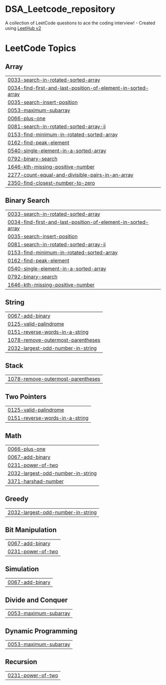 # DSA_Leetcode_repository
A collection of LeetCode questions to ace the coding interview! - Created using [LeetHub v2](https://github.com/arunbhardwaj/LeetHub-2.0)

<!---LeetCode Topics Start-->
# LeetCode Topics
## Array
|  |
| ------- |
| [0033-search-in-rotated-sorted-array](https://github.com/PransuMishra/DSA_Leetcode_repository/tree/master/0033-search-in-rotated-sorted-array) |
| [0034-find-first-and-last-position-of-element-in-sorted-array](https://github.com/PransuMishra/DSA_Leetcode_repository/tree/master/0034-find-first-and-last-position-of-element-in-sorted-array) |
| [0035-search-insert-position](https://github.com/PransuMishra/DSA_Leetcode_repository/tree/master/0035-search-insert-position) |
| [0053-maximum-subarray](https://github.com/PransuMishra/DSA_Leetcode_repository/tree/master/0053-maximum-subarray) |
| [0066-plus-one](https://github.com/PransuMishra/DSA_Leetcode_repository/tree/master/0066-plus-one) |
| [0081-search-in-rotated-sorted-array-ii](https://github.com/PransuMishra/DSA_Leetcode_repository/tree/master/0081-search-in-rotated-sorted-array-ii) |
| [0153-find-minimum-in-rotated-sorted-array](https://github.com/PransuMishra/DSA_Leetcode_repository/tree/master/0153-find-minimum-in-rotated-sorted-array) |
| [0162-find-peak-element](https://github.com/PransuMishra/DSA_Leetcode_repository/tree/master/0162-find-peak-element) |
| [0540-single-element-in-a-sorted-array](https://github.com/PransuMishra/DSA_Leetcode_repository/tree/master/0540-single-element-in-a-sorted-array) |
| [0792-binary-search](https://github.com/PransuMishra/DSA_Leetcode_repository/tree/master/0792-binary-search) |
| [1646-kth-missing-positive-number](https://github.com/PransuMishra/DSA_Leetcode_repository/tree/master/1646-kth-missing-positive-number) |
| [2277-count-equal-and-divisible-pairs-in-an-array](https://github.com/PransuMishra/DSA_Leetcode_repository/tree/master/2277-count-equal-and-divisible-pairs-in-an-array) |
| [2350-find-closest-number-to-zero](https://github.com/PransuMishra/DSA_Leetcode_repository/tree/master/2350-find-closest-number-to-zero) |
## Binary Search
|  |
| ------- |
| [0033-search-in-rotated-sorted-array](https://github.com/PransuMishra/DSA_Leetcode_repository/tree/master/0033-search-in-rotated-sorted-array) |
| [0034-find-first-and-last-position-of-element-in-sorted-array](https://github.com/PransuMishra/DSA_Leetcode_repository/tree/master/0034-find-first-and-last-position-of-element-in-sorted-array) |
| [0035-search-insert-position](https://github.com/PransuMishra/DSA_Leetcode_repository/tree/master/0035-search-insert-position) |
| [0081-search-in-rotated-sorted-array-ii](https://github.com/PransuMishra/DSA_Leetcode_repository/tree/master/0081-search-in-rotated-sorted-array-ii) |
| [0153-find-minimum-in-rotated-sorted-array](https://github.com/PransuMishra/DSA_Leetcode_repository/tree/master/0153-find-minimum-in-rotated-sorted-array) |
| [0162-find-peak-element](https://github.com/PransuMishra/DSA_Leetcode_repository/tree/master/0162-find-peak-element) |
| [0540-single-element-in-a-sorted-array](https://github.com/PransuMishra/DSA_Leetcode_repository/tree/master/0540-single-element-in-a-sorted-array) |
| [0792-binary-search](https://github.com/PransuMishra/DSA_Leetcode_repository/tree/master/0792-binary-search) |
| [1646-kth-missing-positive-number](https://github.com/PransuMishra/DSA_Leetcode_repository/tree/master/1646-kth-missing-positive-number) |
## String
|  |
| ------- |
| [0067-add-binary](https://github.com/PransuMishra/DSA_Leetcode_repository/tree/master/0067-add-binary) |
| [0125-valid-palindrome](https://github.com/PransuMishra/DSA_Leetcode_repository/tree/master/0125-valid-palindrome) |
| [0151-reverse-words-in-a-string](https://github.com/PransuMishra/DSA_Leetcode_repository/tree/master/0151-reverse-words-in-a-string) |
| [1078-remove-outermost-parentheses](https://github.com/PransuMishra/DSA_Leetcode_repository/tree/master/1078-remove-outermost-parentheses) |
| [2032-largest-odd-number-in-string](https://github.com/PransuMishra/DSA_Leetcode_repository/tree/master/2032-largest-odd-number-in-string) |
## Stack
|  |
| ------- |
| [1078-remove-outermost-parentheses](https://github.com/PransuMishra/DSA_Leetcode_repository/tree/master/1078-remove-outermost-parentheses) |
## Two Pointers
|  |
| ------- |
| [0125-valid-palindrome](https://github.com/PransuMishra/DSA_Leetcode_repository/tree/master/0125-valid-palindrome) |
| [0151-reverse-words-in-a-string](https://github.com/PransuMishra/DSA_Leetcode_repository/tree/master/0151-reverse-words-in-a-string) |
## Math
|  |
| ------- |
| [0066-plus-one](https://github.com/PransuMishra/DSA_Leetcode_repository/tree/master/0066-plus-one) |
| [0067-add-binary](https://github.com/PransuMishra/DSA_Leetcode_repository/tree/master/0067-add-binary) |
| [0231-power-of-two](https://github.com/PransuMishra/DSA_Leetcode_repository/tree/master/0231-power-of-two) |
| [2032-largest-odd-number-in-string](https://github.com/PransuMishra/DSA_Leetcode_repository/tree/master/2032-largest-odd-number-in-string) |
| [3371-harshad-number](https://github.com/PransuMishra/DSA_Leetcode_repository/tree/master/3371-harshad-number) |
## Greedy
|  |
| ------- |
| [2032-largest-odd-number-in-string](https://github.com/PransuMishra/DSA_Leetcode_repository/tree/master/2032-largest-odd-number-in-string) |
## Bit Manipulation
|  |
| ------- |
| [0067-add-binary](https://github.com/PransuMishra/DSA_Leetcode_repository/tree/master/0067-add-binary) |
| [0231-power-of-two](https://github.com/PransuMishra/DSA_Leetcode_repository/tree/master/0231-power-of-two) |
## Simulation
|  |
| ------- |
| [0067-add-binary](https://github.com/PransuMishra/DSA_Leetcode_repository/tree/master/0067-add-binary) |
## Divide and Conquer
|  |
| ------- |
| [0053-maximum-subarray](https://github.com/PransuMishra/DSA_Leetcode_repository/tree/master/0053-maximum-subarray) |
## Dynamic Programming
|  |
| ------- |
| [0053-maximum-subarray](https://github.com/PransuMishra/DSA_Leetcode_repository/tree/master/0053-maximum-subarray) |
## Recursion
|  |
| ------- |
| [0231-power-of-two](https://github.com/PransuMishra/DSA_Leetcode_repository/tree/master/0231-power-of-two) |
<!---LeetCode Topics End-->